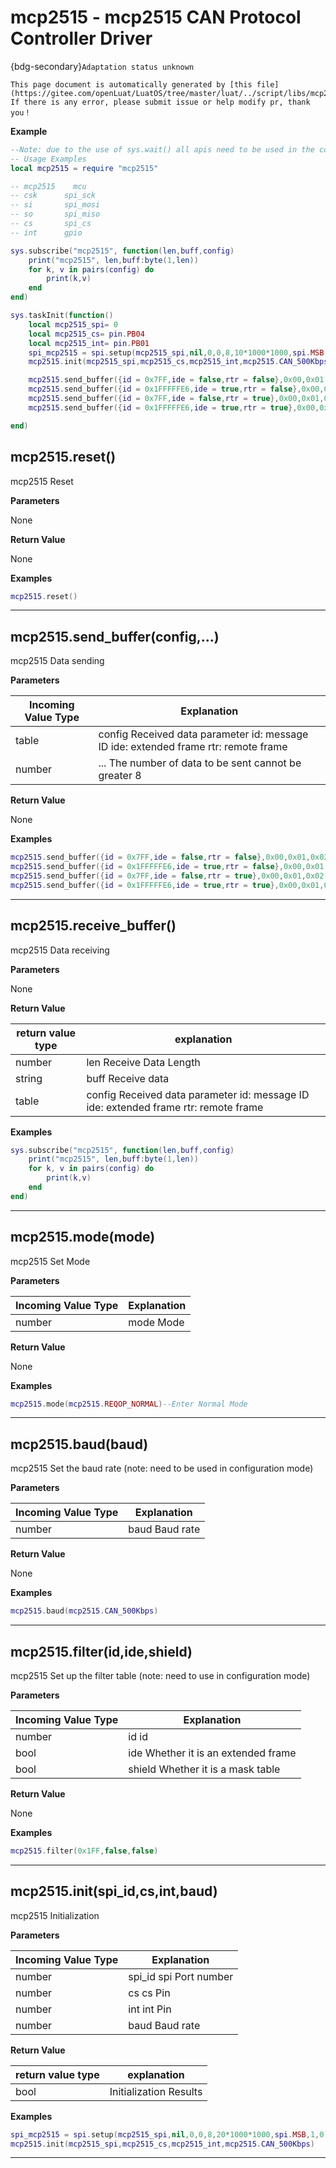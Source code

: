 # mcp2515 - mcp2515 CAN Protocol Controller Driver

{bdg-secondary}`Adaptation status unknown`

```{note}
This page document is automatically generated by [this file](https://gitee.com/openLuat/LuatOS/tree/master/luat/../script/libs/mcp2515.lua). If there is any error, please submit issue or help modify pr, thank you！
```


**Example**

```lua
--Note: due to the use of sys.wait() all apis need to be used in the coroutine
-- Usage Examples
local mcp2515 = require "mcp2515"

-- mcp2515    mcu
-- csk      spi_sck
-- si       spi_mosi
-- so       spi_miso
-- cs       spi_cs
-- int      gpio

sys.subscribe("mcp2515", function(len,buff,config)
    print("mcp2515", len,buff:byte(1,len))
    for k, v in pairs(config) do
        print(k,v)
    end
end)

sys.taskInit(function()
    local mcp2515_spi= 0
    local mcp2515_cs= pin.PB04
    local mcp2515_int= pin.PB01
    spi_mcp2515 = spi.setup(mcp2515_spi,nil,0,0,8,10*1000*1000,spi.MSB,1,0)
    mcp2515.init(mcp2515_spi,mcp2515_cs,mcp2515_int,mcp2515.CAN_500Kbps)

    mcp2515.send_buffer({id = 0x7FF,ide = false,rtr = false},0x00,0x01,0x02,0x03,0x04,0x05,0x06,0x07)--standard frame, data frame
    mcp2515.send_buffer({id = 0x1FFFFFE6,ide = true,rtr = false},0x00,0x01,0x02,0x03,0x04,0x05,0x06,0x07)--Extended Frame, Data Frame
    mcp2515.send_buffer({id = 0x7FF,ide = false,rtr = true},0x00,0x01,0x02,0x03,0x04,0x05,0x06,0x07)--Standard Frame, Remote Frame
    mcp2515.send_buffer({id = 0x1FFFFFE6,ide = true,rtr = true},0x00,0x01,0x02,0x03,0x04,0x05,0x06,0x07)--Extended Frame, Remote Frame

end)

```

## mcp2515.reset()



mcp2515 Reset

**Parameters**

None

**Return Value**

None

**Examples**

```lua
mcp2515.reset()

```

---

## mcp2515.send_buffer(config,...)



mcp2515 Data sending

**Parameters**

|Incoming Value Type | Explanation|
|-|-|
|table|config Received data parameter id: message ID ide: extended frame rtr: remote frame|
|number|... The number of data to be sent cannot be greater 8|

**Return Value**

None

**Examples**

```lua
mcp2515.send_buffer({id = 0x7FF,ide = false,rtr = false},0x00,0x01,0x02,0x03,0x04,0x05,0x06,0x07)--standard frame, data frame
mcp2515.send_buffer({id = 0x1FFFFFE6,ide = true,rtr = false},0x00,0x01,0x02,0x03,0x04,0x05,0x06,0x07)--Extended Frame, Data Frame
mcp2515.send_buffer({id = 0x7FF,ide = false,rtr = true},0x00,0x01,0x02,0x03,0x04,0x05,0x06,0x07)--Standard Frame, Remote Frame
mcp2515.send_buffer({id = 0x1FFFFFE6,ide = true,rtr = true},0x00,0x01,0x02,0x03,0x04,0x05,0x06,0x07)--Extended Frame, Remote Frame

```

---

## mcp2515.receive_buffer()



mcp2515 Data receiving

**Parameters**

None

**Return Value**

|return value type | explanation|
|-|-|
|number|len Receive Data Length|
|string|buff Receive data|
|table|config Received data parameter id: message ID ide: extended frame rtr: remote frame|

**Examples**

```lua
sys.subscribe("mcp2515", function(len,buff,config)
    print("mcp2515", len,buff:byte(1,len))
    for k, v in pairs(config) do
        print(k,v)
    end
end)

```

---

## mcp2515.mode(mode)



mcp2515 Set Mode

**Parameters**

|Incoming Value Type | Explanation|
|-|-|
|number|mode     Mode|

**Return Value**

None

**Examples**

```lua
mcp2515.mode(mcp2515.REQOP_NORMAL)--Enter Normal Mode

```

---

## mcp2515.baud(baud)



mcp2515 Set the baud rate (note: need to be used in configuration mode)

**Parameters**

|Incoming Value Type | Explanation|
|-|-|
|number|baud     Baud rate|

**Return Value**

None

**Examples**

```lua
mcp2515.baud(mcp2515.CAN_500Kbps)

```

---

## mcp2515.filter(id,ide,shield)



mcp2515 Set up the filter table (note: need to use in configuration mode)

**Parameters**

|Incoming Value Type | Explanation|
|-|-|
|number|id     id|
|bool|ide     Whether it is an extended frame|
|bool|shield     Whether it is a mask table|

**Return Value**

None

**Examples**

```lua
mcp2515.filter(0x1FF,false,false)

```

---

## mcp2515.init(spi_id,cs,int,baud)



mcp2515 Initialization

**Parameters**

|Incoming Value Type | Explanation|
|-|-|
|number|spi_id spi Port number|
|number|cs      cs Pin|
|number|int     int Pin|
|number|baud     Baud rate|

**Return Value**

|return value type | explanation|
|-|-|
|bool|Initialization Results|

**Examples**

```lua
spi_mcp2515 = spi.setup(mcp2515_spi,nil,0,0,8,20*1000*1000,spi.MSB,1,0)
mcp2515.init(mcp2515_spi,mcp2515_cs,mcp2515_int,mcp2515.CAN_500Kbps)

```

---

